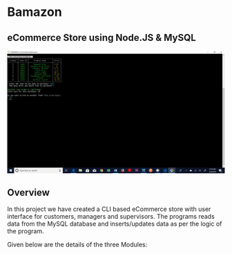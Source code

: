 # Bamazon
## eCommerce Store using Node.JS & MySQL

![Home Page](https://github.com/kamalnyc17/Bamazon/blob/master/Images/BamazonHomePage.jpg)
## Overview
In this project we have created a CLI based eCommerce store with user interface for customers, managers and supervisors. The programs
reads data from the MySQL database and inserts/updates data as per the logic of the program.

Given below are the details of the three Modules:


